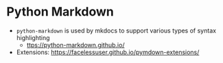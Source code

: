 # Python Markdown

- `python-markdown` is used by mkdocs to support various types of syntax highlighting
  - <ttps://python-markdown.github.io/>
- Extensions: <https://facelessuser.github.io/pymdown-extensions/>
